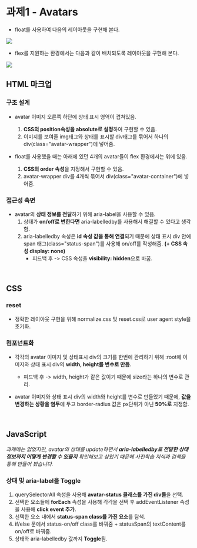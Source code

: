 # 과제1 - Avatars

- float를 사용하여 다음의 레이아웃을 구현해 본다.
<img src="https://file.notion.so/f/f/2c9b0f24-8e73-4514-b0c2-312f3d7d31f4/14c86214-1c78-448e-a2bd-0f6349fbf42e/Avatars_(1).png?id=add23401-8c8c-4835-ad66-4013ee8a8db8&table=block&spaceId=2c9b0f24-8e73-4514-b0c2-312f3d7d31f4&expirationTimestamp=1714910400000&signature=m8ATuGAZMlKPfcrMQg9B700qr1yRY3hfzZaJJlqqCpo&downloadName=Avatars+%281%29.png" />

- flex를 지원하는 환경에서는 다음과 같이 배치되도록 레이아웃을 구현해 본다.
<img src="https://file.notion.so/f/f/2c9b0f24-8e73-4514-b0c2-312f3d7d31f4/3077693f-ab5b-461c-add9-7db83c36d3bf/Avatars_(2).png?id=45b99218-3c58-46cd-83a8-391bdfdb67fc&table=block&spaceId=2c9b0f24-8e73-4514-b0c2-312f3d7d31f4&expirationTimestamp=1714910400000&signature=qWAWj59WCya22fmZSz9Jb5ZovMEOjEFD2OWJolWY340&downloadName=Avatars+%282%29.png">

<br />

## HTML 마크업

### 구조 설계

- avatar 이미지 오른쪽 하단에 상태 표시 영역이 겹쳐있음.
  1. **CSS의 position속성을 absolute로 설정**하여 구현할 수 있음.
  2. 이미지를 보여줄 img태그와 상태를 표시할 div태그를 묶어서 하나의 div(class="avatar-wrapper")에 넣어줌.

- float를 사용했을 때는 아래에 있던 4개의 avatar들이 flex 환경에서는 위에 있음.  

  1. **CSS의 order 속성**을 지정해서 구현할 수 있음.
  2. avatar-wrapper div를 4개씩 묶어서 div(class="avatar-container")에 넣어줌.

### 접근성 측면
- avatar의 **상태 정보를 전달**하기 위해 aria-label을 사용할 수 있음.
  1. 상태가 **on/off로 변한다면** aria-labelledby를 사용해서 해결할 수 있다고 생각함.
  2. aria-labelledby 속성은 **id 속성 값을 통해 연결**되기 때문에 상태 표시 div 안에 span 태그(class="status-span")를 사용해 on/off를 작성해줌. **(+ CSS 속성 display: none)**
      - 피드백 후 -> CSS 속성을 **visibility: hidden**으로 바꿈.

<br />

## CSS

### reset
- 정확한 레이아웃 구현을 위해 normalize.css 및 reset.css로 user agent style을 초기화.

### 컴포넌트화

- 각각의 avatar 이미지 및 상태표시 div의 크기를 한번에 관리하기 위해 :root에 이미지와 상태 표시 div의 **width, height를 변수로 만듬**.
  - 피드백 후 -> width, height가 같은 값이기 때문에 size라는 하나의 변수로 관리.

- avatar 이미지와 상태 표시 div의 width와 height를 변수로 만들었기 때문에, **값을 변경하는 상황을 염두**에 두고 border-radius 값은 px단위가 아닌 **50%로** 지정함.

<br />

## JavaScript

_과제에는 없었지만, avatar의 상태를 update하면서 **aria-labelledby로 전달한 상태 정보까지 어떻게 변경할 수 있을지** 확인해보고 싶었기 때문에 사전학습 지식과 검색을 통해 만들어 봤습니다._

### 상태 및 aria-label을 Toggle
1. querySelectorAll 속성을 사용해 **avatar-status 클래스를 가진 div들**을 선택.
2. 선택한 요소들에 **forEach** 속성을 사용해 각각을 선택 후 addEventListener 속성을 사용해 **click event 추가**.
3. 선택한 요소 내에서 **status-span class를 가진 요소**를 탐색.
4. if/else 문에서 status-on/off class를 바꿔줌 + statusSpan의 textContent를 on/off로 바꿔줌.
5. 상태와 aria-labelledby 값까지 **Toggle**됨.